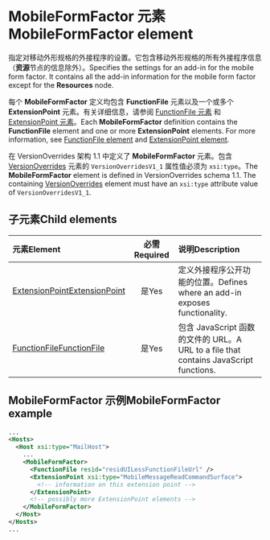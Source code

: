 # <a name="mobileformfactor-element"></a><span data-ttu-id="513cb-101">MobileFormFactor 元素</span><span class="sxs-lookup"><span data-stu-id="513cb-101">MobileFormFactor element</span></span>

<span data-ttu-id="513cb-p101">指定对移动外形规格的外接程序的设置。它包含移动外形规格的所有外接程序信息（**资源**节点的信息除外）。</span><span class="sxs-lookup"><span data-stu-id="513cb-p101">Specifies the settings for an add-in for the mobile form factor. It contains all the add-in information for the mobile form factor except for the **Resources** node.</span></span>

<span data-ttu-id="513cb-p102">每个 **MobileFormFactor** 定义均包含 **FunctionFile** 元素以及一个或多个 **ExtensionPoint** 元素。有关详细信息，请参阅 [FunctionFile 元素](functionfile.md) 和 [ExtensionPoint 元素](extensionpoint.md)。</span><span class="sxs-lookup"><span data-stu-id="513cb-p102">Each **MobileFormFactor** definition contains the  **FunctionFile** element and one or more **ExtensionPoint** elements. For more information, see [FunctionFile element](functionfile.md) and [ExtensionPoint element](extensionpoint.md).</span></span>

<span data-ttu-id="513cb-p103">在 VersionOverrides 架构 1.1 中定义了 **MobileFormFactor** 元素。包含  [VersionOverrides](versionoverrides.md) 元素的 `VersionOverridesV1_1` 属性值必须为 `xsi:type`。</span><span class="sxs-lookup"><span data-stu-id="513cb-p103">The **MobileFormFactor** element is defined in VersionOverrides schema 1.1. The containing [VersionOverrides](versionoverrides.md) element must have an `xsi:type` attribute value of `VersionOverridesV1_1`.</span></span>

## <a name="child-elements"></a><span data-ttu-id="513cb-108">子元素</span><span class="sxs-lookup"><span data-stu-id="513cb-108">Child elements</span></span>

| <span data-ttu-id="513cb-109">元素</span><span class="sxs-lookup"><span data-stu-id="513cb-109">Element</span></span>                               | <span data-ttu-id="513cb-110">必需</span><span class="sxs-lookup"><span data-stu-id="513cb-110">Required</span></span> | <span data-ttu-id="513cb-111">说明</span><span class="sxs-lookup"><span data-stu-id="513cb-111">Description</span></span>  |
|:--------------------------------------|:--------:|:-------------|
| [<span data-ttu-id="513cb-112">ExtensionPoint</span><span class="sxs-lookup"><span data-stu-id="513cb-112">ExtensionPoint</span></span>](extensionpoint.md) | <span data-ttu-id="513cb-113">是</span><span class="sxs-lookup"><span data-stu-id="513cb-113">Yes</span></span>      | <span data-ttu-id="513cb-114">定义外接程序公开功能的位置。</span><span class="sxs-lookup"><span data-stu-id="513cb-114">Defines where an add-in exposes functionality.</span></span> |
| [<span data-ttu-id="513cb-115">FunctionFile</span><span class="sxs-lookup"><span data-stu-id="513cb-115">FunctionFile</span></span>](functionfile.md)     | <span data-ttu-id="513cb-116">是</span><span class="sxs-lookup"><span data-stu-id="513cb-116">Yes</span></span>      | <span data-ttu-id="513cb-117">包含 JavaScript 函数的文件的 URL。</span><span class="sxs-lookup"><span data-stu-id="513cb-117">A URL to a file that contains JavaScript functions.</span></span>|

## <a name="mobileformfactor-example"></a><span data-ttu-id="513cb-118">MobileFormFactor 示例</span><span class="sxs-lookup"><span data-stu-id="513cb-118">MobileFormFactor example</span></span>

```xml
...
<Hosts>
  <Host xsi:type="MailHost">
    ...
    <MobileFormFactor>
      <FunctionFile resid="residUILessFunctionFileUrl" />
      <ExtensionPoint xsi:type="MobileMessageReadCommandSurface">
        <!-- information on this extension point -->
      </ExtensionPoint> 
      <!-- possibly more ExtensionPoint elements -->
    </MobileFormFactor>
  </Host>
</Hosts>
...
```

